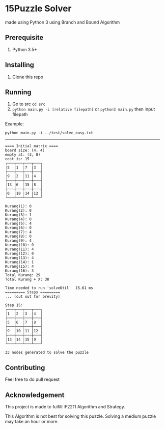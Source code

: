 # 15Puzzle Solver
made using Python 3 using Branch and Bound Algorithm

## Prerequisite
1. Python 3.5+

## Installing
1. Clone this repo

## Running
1. Go to src `cd src`
1. `python main.py -i [relative filepath]` or `python3 main.py` then input filepath

Example:
```
python main.py -i ../test/solve_easy.txt
```
-----
```
==== Initial matrix ====
board size: (4, 4)
empty at: (3, 0)
cost is: 15
┌───┬───┬───┬───┐
|5  |1  |7  |3  │
├───┼───┼───┼───┤
|9  |2  |11 |4  │
├───┼───┼───┼───┤
|13 |6  |15 |8  │
├───┼───┼───┼───┤
|0  |10 |14 |12 │
└───┴───┴───┴───┘

Kurang(1): 0
Kurang(2): 0
Kurang(3): 1
Kurang(4): 0
Kurang(5): 4
Kurang(6): 0
Kurang(7): 4
Kurang(8): 0
Kurang(9): 4
Kurang(10): 0
Kurang(11): 4
Kurang(12): 0
Kurang(13): 4
Kurang(14): 1
Kurang(15): 4
Kurang(16): 3
Total Kurang: 29
Total Kurang + X: 30

Time needed to run 'solveUtil'  15.61 ms
========= Steps =========
... (cut out for brevity)

Step 15:
┌───┬───┬───┬───┐
|1  |2  |3  |4  │
├───┼───┼───┼───┤
|5  |6  |7  |8  │
├───┼───┼───┼───┤
|9  |10 |11 |12 │
├───┼───┼───┼───┤
|13 |14 |15 |0  │
└───┴───┴───┴───┘

33 nodes generated to solve the puzzle
```

## Contributing
Feel free to do pull request

## Acknowledgement
This project is made to fulfill IF2211 Algorithm and Strategy.

This Algorithm is not best for solving this puzzle. Solving a medium puzzle may take an hour or more.
